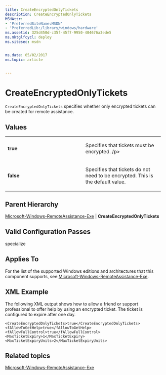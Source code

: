 ```yaml
---
title: CreateEncryptedOnlyTickets
description: CreateEncryptedOnlyTickets
MSHAttr:
- 'PreferredSiteName:MSDN'
- 'PreferredLib:/library/windows/hardware'
ms.assetid: 325d450d-c35f-45f7-9950-404676a3ede5
ms.mktglfcycl: deploy
ms.sitesec: msdn


ms.date: 05/02/2017
ms.topic: article


---
```


# CreateEncryptedOnlyTickets


`CreateEncryptedOnlyTickets` specifies whether only encrypted tickets can be created for remote assistance.

## Values


<table>
<colgroup>
<col width="50%" />
<col width="50%" />
</colgroup>
<tbody>
<tr class="odd">
<td><p><strong>true</strong></p></td>
<td><p>Specifies that tickets must be encrypted. /p&gt;</td>
</tr>
<tr class="even">
<td><p><strong>false</strong></p></td>
<td><p>Specifies that tickets do not need to be encrypted. This is the default value.</p></td>
</tr>
</tbody>
</table>

 

## Parent Hierarchy


[Microsoft-Windows-RemoteAssistance-Exe](microsoft-windows-remoteassistance-exe.md) | **CreateEncryptedOnlyTickets**

## Valid Configuration Passes


specialize

## Applies To


For the list of the supported Windows editions and architectures that this component supports, see [Microsoft-Windows-RemoteAssistance-Exe](microsoft-windows-remoteassistance-exe.md).

## XML Example


The following XML output shows how to allow a friend or support professional to offer help by using an encrypted ticket. The ticket is configured to expire after one day.

```
<CreateEncryptedOnlyTickets>true</CreateEncryptedOnlyTickets>
<fAllowToGetHelp>true</fAllowToGetHelp>
<fAllowFullControl>true</fAllowFullControl>
<MaxTicketExpiry>1</MaxTicketExpiry>
<MaxTicketExpiryUnits>2</MaxTicketExpiryUnits>
```

## Related topics


[Microsoft-Windows-RemoteAssistance-Exe](microsoft-windows-remoteassistance-exe.md)

 

 







